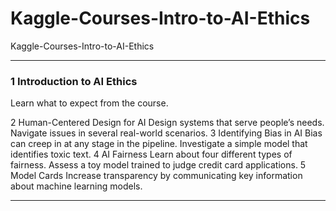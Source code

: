 # Kaggle-Courses-Intro-to-AI-Ethics
Kaggle-Courses-Intro-to-AI-Ethics

-------

### 1 Introduction to AI Ethics
Learn what to expect from the course.

2
Human-Centered Design for AI
Design systems that serve people’s needs. Navigate issues in several real-world scenarios.
3
Identifying Bias in AI
Bias can creep in at any stage in the pipeline. Investigate a simple model that identifies toxic text.
4
AI Fairness
Learn about four different types of fairness. Assess a toy model trained to judge credit card applications.
5
Model Cards
Increase transparency by communicating key information about machine learning models.


-------


